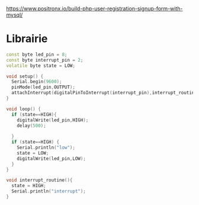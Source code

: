 https://www.positronx.io/build-php-user-registration-signup-form-with-mysql/


# Librairie

```cpp
const byte led_pin = 8;
const byte interrupt_pin = 2;
volatile byte state = LOW;

void setup() {
  Serial.begin(9600);
  pinMode(led_pin,OUTPUT);
  attachInterrupt(digitalPinToInterrupt(interrupt_pin),interrupt_routine,RISING);
}

void loop() {
  if (state==HIGH){
    digitalWrite(led_pin,HIGH);
    delay(500);
    
  }
  if (state==HIGH) {
    Serial.println("low");
    state = LOW;
    digitalWrite(led_pin,LOW);
  }
}

void interrupt_routine(){
  state = HIGH;
  Serial.println("interrupt");
}
```
